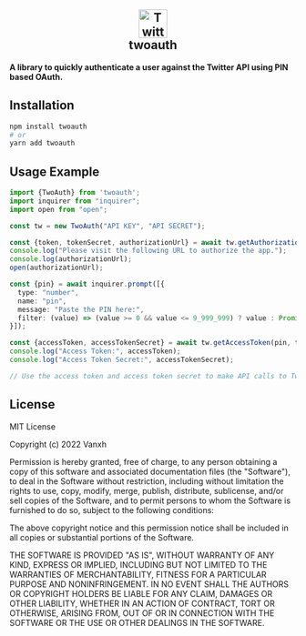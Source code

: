 <h2 align="center">
<img width="50" src="https://cdn-icons-png.flaticon.com/512/733/733579.png" alt="Twitter Logo">
<br>
twoauth
</h2>

**A library to quickly authenticate a user against the Twitter API using PIN based OAuth.**

## Installation

```bash
npm install twoauth
# or
yarn add twoauth
```

## Usage Example

```ts
import {TwoAuth} from 'twoauth';
import inquirer from "inquirer";
import open from "open";

const tw = new TwoAuth("API KEY", "API SECRET");

const {token, tokenSecret, authorizationUrl} = await tw.getAuthorizationUrl();
console.log("Please visit the following URL to authorize the app.");
console.log(authorizationUrl);
open(authorizationUrl);

const {pin} = await inquirer.prompt([{
  type: "number",
  name: "pin",
  message: "Paste the PIN here:",
  filter: (value) => (value >= 0 && value <= 9_999_999) ? value : Promise.reject(`Invalid PIN: ${value}`)
}]);

const {accessToken, accessTokenSecret} = await tw.getAccessToken(pin, token, tokenSecret);
console.log("Access Token:", accessToken);
console.log("Access Token Secret:", accessTokenSecret);

// Use the access token and access token secret to make API calls to Twitter API.
```

## License

MIT License

Copyright (c) 2022 Vanxh

Permission is hereby granted, free of charge, to any person obtaining a copy
of this software and associated documentation files (the "Software"), to deal
in the Software without restriction, including without limitation the rights
to use, copy, modify, merge, publish, distribute, sublicense, and/or sell
copies of the Software, and to permit persons to whom the Software is
furnished to do so, subject to the following conditions:

The above copyright notice and this permission notice shall be included in all
copies or substantial portions of the Software.

THE SOFTWARE IS PROVIDED "AS IS", WITHOUT WARRANTY OF ANY KIND, EXPRESS OR
IMPLIED, INCLUDING BUT NOT LIMITED TO THE WARRANTIES OF MERCHANTABILITY,
FITNESS FOR A PARTICULAR PURPOSE AND NONINFRINGEMENT. IN NO EVENT SHALL THE
AUTHORS OR COPYRIGHT HOLDERS BE LIABLE FOR ANY CLAIM, DAMAGES OR OTHER
LIABILITY, WHETHER IN AN ACTION OF CONTRACT, TORT OR OTHERWISE, ARISING FROM,
OUT OF OR IN CONNECTION WITH THE SOFTWARE OR THE USE OR OTHER DEALINGS IN THE
SOFTWARE.
